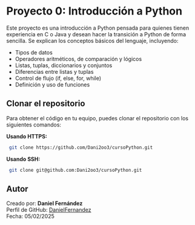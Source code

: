 # Proyecto 0: Introducción a Python

Este proyecto es una introducción a Python pensada para quienes tienen experiencia en C o Java y desean hacer la transición a Python de forma sencilla. Se explican los conceptos básicos del lenguaje, incluyendo:

- Tipos de datos
- Operadores aritméticos, de comparación y lógicos
- Listas, tuplas, diccionarios y conjuntos
- Diferencias entre listas y tuplas
- Control de flujo (if, else, for, while)
- Definición y uso de funciones

## Clonar el repositorio
Para obtener el código en tu equipo, puedes clonar el repositorio con los siguientes comandos:

**Usando HTTPS:**
```sh
 git clone https://github.com/Dani2oo3/cursoPython.git
```

**Usando SSH:**
```sh
 git clone git@github.com:Dani2oo3/cursoPython.git
```

## Autor
Creado por: **Daniel Fernández**  
Perfil de GitHub: [DanielFernandez](https://github.com/Dani2oo3)  
Fecha: 05/02/2025

